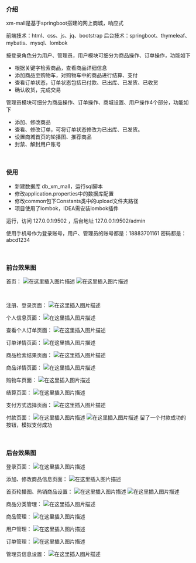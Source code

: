 ### 介绍
xm-mall是基于springboot搭建的网上商城，响应式

前端技术：html、css、js、jq、bootstrap
后台技术：springboot、thymeleaf、mybatis、mysql、lombok
&nbsp;

按登录角色分为用户、管理员，用户模块可细分为商品操作、订单操作，功能如下
- 根据关键字检索商品，查看商品详细信息
- 添加商品至购物车，对购物车中的商品进行结算、支付
- 查看订单状态，订单状态包括已付款、已出库、已发货、已收货
- 确认收货，完成交易
&nbsp;

管理员模块可细分为商品操作、订单操作、商城设置、用户操作4个部分，功能如下
- 添加、修改商品
- 查看、修改订单，可将订单状态修改为已出库、已发货。
- 设置商城首页的轮播图、推荐商品
- 封禁、解封用户账号

&nbsp;

### 使用
- 新建数据库 db_xm_mall，运行sql脚本
- 修改application.properties中的数据库配置
- 修改common包下Constants类中的upload文件夹路径
- 项目使用了lombok，IDEA需安装lombok插件

运行，访问 127.0.0.1:9502 ，后台地址 127.0.0.1:9502/admin

使用手机号作为登录账号，用户、管理员的账号都是：18883701161
密码都是：abcd1234

&nbsp;

### 前台效果图
首页：
![在这里插入图片描述](https://img-blog.csdnimg.cn/20200628185544387.png?x-oss-process=image/watermark,type_ZmFuZ3poZW5naGVpdGk,shadow_10,text_aHR0cHM6Ly9ibG9nLmNzZG4ubmV0L2NoeV8xODg4MzcwMTE2MQ==,size_16,color_FFFFFF,t_70)
![在这里插入图片描述](https://img-blog.csdnimg.cn/20200628185435527.png?x-oss-process=image/watermark,type_ZmFuZ3poZW5naGVpdGk,shadow_10,text_aHR0cHM6Ly9ibG9nLmNzZG4ubmV0L2NoeV8xODg4MzcwMTE2MQ==,size_16,color_FFFFFF,t_70)

&nbsp;

注册、登录页面：
![在这里插入图片描述](https://img-blog.csdnimg.cn/20200628185832664.png?x-oss-process=image/watermark,type_ZmFuZ3poZW5naGVpdGk,shadow_10,text_aHR0cHM6Ly9ibG9nLmNzZG4ubmV0L2NoeV8xODg4MzcwMTE2MQ==,size_16,color_FFFFFF,t_70)
&nbsp;

个人信息页面：
![在这里插入图片描述](https://img-blog.csdnimg.cn/20200628190132112.png?x-oss-process=image/watermark,type_ZmFuZ3poZW5naGVpdGk,shadow_10,text_aHR0cHM6Ly9ibG9nLmNzZG4ubmV0L2NoeV8xODg4MzcwMTE2MQ==,size_16,color_FFFFFF,t_70)
&nbsp;

查看个人订单页面：
![在这里插入图片描述](https://img-blog.csdnimg.cn/20200628190237977.png?x-oss-process=image/watermark,type_ZmFuZ3poZW5naGVpdGk,shadow_10,text_aHR0cHM6Ly9ibG9nLmNzZG4ubmV0L2NoeV8xODg4MzcwMTE2MQ==,size_16,color_FFFFFF,t_70)
&nbsp;

订单详情页面：
![在这里插入图片描述](https://img-blog.csdnimg.cn/20200628190322617.png?x-oss-process=image/watermark,type_ZmFuZ3poZW5naGVpdGk,shadow_10,text_aHR0cHM6Ly9ibG9nLmNzZG4ubmV0L2NoeV8xODg4MzcwMTE2MQ==,size_16,color_FFFFFF,t_70)
&nbsp;

商品检索结果页面：
![在这里插入图片描述](https://img-blog.csdnimg.cn/20200628190432845.png?x-oss-process=image/watermark,type_ZmFuZ3poZW5naGVpdGk,shadow_10,text_aHR0cHM6Ly9ibG9nLmNzZG4ubmV0L2NoeV8xODg4MzcwMTE2MQ==,size_16,color_FFFFFF,t_70)
&nbsp;

商品详情页面：
![在这里插入图片描述](https://img-blog.csdnimg.cn/20200628190505832.png?x-oss-process=image/watermark,type_ZmFuZ3poZW5naGVpdGk,shadow_10,text_aHR0cHM6Ly9ibG9nLmNzZG4ubmV0L2NoeV8xODg4MzcwMTE2MQ==,size_16,color_FFFFFF,t_70)
&nbsp;

购物车页面：
![在这里插入图片描述](https://img-blog.csdnimg.cn/20200628190540315.png?x-oss-process=image/watermark,type_ZmFuZ3poZW5naGVpdGk,shadow_10,text_aHR0cHM6Ly9ibG9nLmNzZG4ubmV0L2NoeV8xODg4MzcwMTE2MQ==,size_16,color_FFFFFF,t_70)
&nbsp;

结算页面：
![在这里插入图片描述](https://img-blog.csdnimg.cn/20200628190640548.png?x-oss-process=image/watermark,type_ZmFuZ3poZW5naGVpdGk,shadow_10,text_aHR0cHM6Ly9ibG9nLmNzZG4ubmV0L2NoeV8xODg4MzcwMTE2MQ==,size_16,color_FFFFFF,t_70)
&nbsp;

支付方式选择页面：
![在这里插入图片描述](https://img-blog.csdnimg.cn/20200628191151497.png?x-oss-process=image/watermark,type_ZmFuZ3poZW5naGVpdGk,shadow_10,text_aHR0cHM6Ly9ibG9nLmNzZG4ubmV0L2NoeV8xODg4MzcwMTE2MQ==,size_16,color_FFFFFF,t_70)
&nbsp;

付款页面：
![在这里插入图片描述](https://img-blog.csdnimg.cn/20200628191756553.PNG?x-oss-process=image/watermark,type_ZmFuZ3poZW5naGVpdGk,shadow_10,text_aHR0cHM6Ly9ibG9nLmNzZG4ubmV0L2NoeV8xODg4MzcwMTE2MQ==,size_16,color_FFFFFF,t_70)
![在这里插入图片描述](https://img-blog.csdnimg.cn/20200628191809379.PNG?x-oss-process=image/watermark,type_ZmFuZ3poZW5naGVpdGk,shadow_10,text_aHR0cHM6Ly9ibG9nLmNzZG4ubmV0L2NoeV8xODg4MzcwMTE2MQ==,size_16,color_FFFFFF,t_70)
留了一个付款成功的按钮，模拟支付成功

&nbsp;

### 后台效果图
登录页面：
![在这里插入图片描述](https://img-blog.csdnimg.cn/20200628192355737.png?x-oss-process=image/watermark,type_ZmFuZ3poZW5naGVpdGk,shadow_10,text_aHR0cHM6Ly9ibG9nLmNzZG4ubmV0L2NoeV8xODg4MzcwMTE2MQ==,size_16,color_FFFFFF,t_70)
&nbsp;

添加、修改商品信息页面：
![在这里插入图片描述](https://img-blog.csdnimg.cn/20200628192450301.png?x-oss-process=image/watermark,type_ZmFuZ3poZW5naGVpdGk,shadow_10,text_aHR0cHM6Ly9ibG9nLmNzZG4ubmV0L2NoeV8xODg4MzcwMTE2MQ==,size_16,color_FFFFFF,t_70)
&nbsp;

首页轮播图、热销商品设置：
![在这里插入图片描述](https://img-blog.csdnimg.cn/20200628192537264.png?x-oss-process=image/watermark,type_ZmFuZ3poZW5naGVpdGk,shadow_10,text_aHR0cHM6Ly9ibG9nLmNzZG4ubmV0L2NoeV8xODg4MzcwMTE2MQ==,size_16,color_FFFFFF,t_70)
![在这里插入图片描述](https://img-blog.csdnimg.cn/2020062819261957.png?x-oss-process=image/watermark,type_ZmFuZ3poZW5naGVpdGk,shadow_10,text_aHR0cHM6Ly9ibG9nLmNzZG4ubmV0L2NoeV8xODg4MzcwMTE2MQ==,size_16,color_FFFFFF,t_70)
&nbsp;

商品分类管理：
![在这里插入图片描述](https://img-blog.csdnimg.cn/20200628192658922.png?x-oss-process=image/watermark,type_ZmFuZ3poZW5naGVpdGk,shadow_10,text_aHR0cHM6Ly9ibG9nLmNzZG4ubmV0L2NoeV8xODg4MzcwMTE2MQ==,size_16,color_FFFFFF,t_70)
&nbsp;

商品管理：
![在这里插入图片描述](https://img-blog.csdnimg.cn/20200628192734942.png?x-oss-process=image/watermark,type_ZmFuZ3poZW5naGVpdGk,shadow_10,text_aHR0cHM6Ly9ibG9nLmNzZG4ubmV0L2NoeV8xODg4MzcwMTE2MQ==,size_16,color_FFFFFF,t_70)
&nbsp;

用户管理：
![在这里插入图片描述](https://img-blog.csdnimg.cn/20200628192802431.png?x-oss-process=image/watermark,type_ZmFuZ3poZW5naGVpdGk,shadow_10,text_aHR0cHM6Ly9ibG9nLmNzZG4ubmV0L2NoeV8xODg4MzcwMTE2MQ==,size_16,color_FFFFFF,t_70)
&nbsp;

订单管理：
![在这里插入图片描述](https://img-blog.csdnimg.cn/20200628192838108.png?x-oss-process=image/watermark,type_ZmFuZ3poZW5naGVpdGk,shadow_10,text_aHR0cHM6Ly9ibG9nLmNzZG4ubmV0L2NoeV8xODg4MzcwMTE2MQ==,size_16,color_FFFFFF,t_70)
&nbsp;

管理员信息设置：
![在这里插入图片描述](https://img-blog.csdnimg.cn/20200628192917638.png?x-oss-process=image/watermark,type_ZmFuZ3poZW5naGVpdGk,shadow_10,text_aHR0cHM6Ly9ibG9nLmNzZG4ubmV0L2NoeV8xODg4MzcwMTE2MQ==,size_16,color_FFFFFF,t_70)
